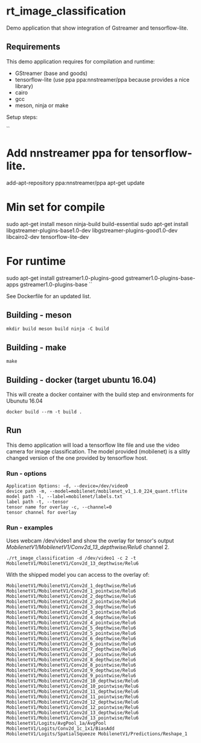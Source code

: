 # rt_image_classification

Demo application that show integration of Gstreamer and tensorflow-lite.

## Requirements

This demo application requires for compilation and runtime:
  - GStreamer (base and goods)
  - tensorflow-lite (use ppa ppa:nnstreamer/ppa because provides a nice library)
  - cairo
  - gcc
  - meson, ninja or make

Setup steps:

``
# Add nnstreamer ppa for tensorflow-lite.
add-apt-repository ppa:nnstreamer/ppa
apt-get update
# Min set for compile
sudo apt-get install meson ninja-build build-essential
sudo apt-get install libgstreamer-plugins-base1.0-dev libgstreamer-plugins-good1.0-dev libcairo2-dev tensorflow-lite-dev

# For runtime
sudo apt-get install gstreamer1.0-plugins-good gstreamer1.0-plugins-base-apps gstreamer1.0-plugins-base
``
 
See Dockerfile for an updated list.

## Building - meson

``
mkdir build
meson build
ninja -C build
``

## Building - make

``
make
``

## Building - docker (target ubuntu 16.04)

This will create a docker container with the build step and environments for Ubunutu 16.04

``
docker build --rm -t build .
``

## Run

This demo application will load a tensorflow lite file and use the video camera for image classification.
The model provided (mobilenet) is a slitly changed version of the one provided by tensorflow host.

### Run - options

``
Application Options:
  -d, --device=/dev/video0                                    device path
  -m, --model=mobilenet/mobilenet_v1_1.0_224_quant.tflite     model path
  -l, --label=mobilenet/labels.txt                            label path
  -t, --tensor                                                tensor name for overlay
  -c, --channel=0                                             tensor channel for overlay
``

### Run - examples

Uses webcam /dev/video1 and show the overlay for tensor's output *MobilenetV1/MobilenetV1/Conv2d_13_depthwise/Relu6* channel 2.

``
./rt_image_classification -d /dev/video1 -c 2 -t MobilenetV1/MobilenetV1/Conv2d_13_depthwise/Relu6 
``

With the shipped model you can access to the overlay of:

``
MobilenetV1/MobilenetV1/Conv2d_1_depthwise/Relu6
MobilenetV1/MobilenetV1/Conv2d_1_pointwise/Relu6
MobilenetV1/MobilenetV1/Conv2d_2_depthwise/Relu6
MobilenetV1/MobilenetV1/Conv2d_2_pointwise/Relu6
MobilenetV1/MobilenetV1/Conv2d_3_depthwise/Relu6
MobilenetV1/MobilenetV1/Conv2d_3_pointwise/Relu6
MobilenetV1/MobilenetV1/Conv2d_4_depthwise/Relu6
MobilenetV1/MobilenetV1/Conv2d_4_pointwise/Relu6
MobilenetV1/MobilenetV1/Conv2d_5_depthwise/Relu6
MobilenetV1/MobilenetV1/Conv2d_5_pointwise/Relu6
MobilenetV1/MobilenetV1/Conv2d_6_depthwise/Relu6
MobilenetV1/MobilenetV1/Conv2d_6_pointwise/Relu6
MobilenetV1/MobilenetV1/Conv2d_7_depthwise/Relu6
MobilenetV1/MobilenetV1/Conv2d_7_pointwise/Relu6
MobilenetV1/MobilenetV1/Conv2d_8_depthwise/Relu6
MobilenetV1/MobilenetV1/Conv2d_8_pointwise/Relu6
MobilenetV1/MobilenetV1/Conv2d_9_depthwise/Relu6
MobilenetV1/MobilenetV1/Conv2d_9_pointwise/Relu6
MobilenetV1/MobilenetV1/Conv2d_10_depthwise/Relu6
MobilenetV1/MobilenetV1/Conv2d_10_pointwise/Relu6
MobilenetV1/MobilenetV1/Conv2d_11_depthwise/Relu6
MobilenetV1/MobilenetV1/Conv2d_11_pointwise/Relu6
MobilenetV1/MobilenetV1/Conv2d_12_depthwise/Relu6
MobilenetV1/MobilenetV1/Conv2d_12_pointwise/Relu6
MobilenetV1/MobilenetV1/Conv2d_13_depthwise/Relu6
MobilenetV1/MobilenetV1/Conv2d_13_pointwise/Relu6
MobilenetV1/Logits/AvgPool_1a/AvgPool
MobilenetV1/Logits/Conv2d_1c_1x1/BiasAdd
MobilenetV1/Logits/SpatialSqueeze
MobilenetV1/Predictions/Reshape_1
``

